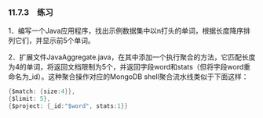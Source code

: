 ### 11.7.3　练习

1．编写一个Java应用程序，找出示例数据集中以n打头的单词，根据长度降序排列它们，并显示前5个单词。

2．扩展文件JavaAggregate.java，在其中添加一个执行聚合的方法，它匹配长度为4的单词，将返回文档限制为5个，并返回字段word和stats（但将字段word重命名为_id）。这种聚合操作对应的MongoDB shell聚合流水线类似于下面这样：

```go
{$match: {size:4}},
{$limit: 5},
{$project: {_id:"$word", stats:1}}
```



